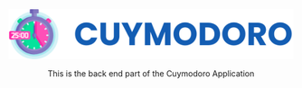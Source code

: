 <div align="center">
    <img alt="Cuymodoro" src="../.github/cuymodoro.svg" style="max-width: 100%;">
</div>

<p align="center">
  This is the back end part of the Cuymodoro Application
</p>
